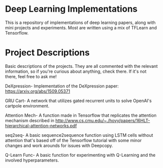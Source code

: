 # Deep Learning Implementations
This is a repository of implementations of deep learning papers, along with mini projects and experiments. Most are written
using a mix of TFLearn and Tensorflow. 

# Project Descriptions
Basic descriptions of the projects. They are all commented with the relevant information, so if you're curious about anything, check there. If it's not there, feel free to ask me!

DeXpression- Implementation of the DeXpression paper: https://arxiv.org/abs/1509.05371

GRU Cart- A network that utilizes gated recurrent units to solve OpenAI's cartpole environment.

Attention Mech- A function made in Tensorflow that replicates the attention mechanism described in http://www.cs.cmu.edu/~./hovy/papers/16HLT-hierarchical-attention-networks.pdf

seq2seq- A basic sequence2sequence function using LSTM cells without attention that's based off of the Tensorflow tutorial with some minor changes and work arounds for issues with Deepcopy.

Q-Learn Func- A basic function for experimenting with Q-Learning and the involved hyperparameters.



